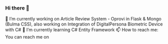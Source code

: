 ### Hi there 👋
🔭 I’m currently working on Article Review System - Oprovi in Flask & Mongo (Bulma CSS), also working on Integration of DigitalPersona Biometric Device with C#
🌱 I’m currently learning C# Entity Framework
📫 How to reach me: You can reach me on 
<!--
**HashimJaved09/HashimJaved09** is a ✨ _special_ ✨ repository because its `README.md` (this file) appears on your GitHub profile.

Here are some ideas to get you started:

🔭 I’m currently working on ...
- 🌱 I’m currently learning ...
- 👯 I’m looking to collaborate on ...
- 🤔 I’m looking for help with ...
- 💬 Ask me about ...
- 📫 How to reach me: ...
- 😄 Pronouns: ...
- ⚡ Fun fact: ...
-->
